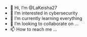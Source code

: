 - 👋 Hi, I’m @LaKeisha27
- 👀 I’m interested in cybersecurity
- 🌱 I’m currently learning everything
- 💞️ I’m looking to collaborate on ...
- 📫 How to reach me ...

<!---
LaKeisha27/LaKeisha27 is a ✨ special ✨ repository because its `README.md` (this file) appears on your GitHub profile.
You can click the Preview link to take a look at your changes.
--->
